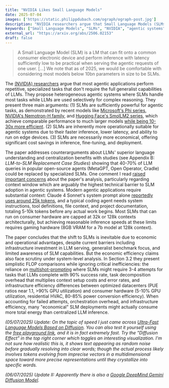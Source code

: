 ```yaml
---
title: "NVIDIA Likes Small Language Models"
date: 2025-07-04
images: ['https://static.philippdubach.com/ograph/ograph-post.jpg']
description: "NVIDIA researchers argue that Small Language Models (SLMs) under 10 billion parameters can handle most agentic tasks more efficiently than large language models, though context window limitations and economic efficiency claims face scrutiny."
keywords: ["Small Language Models", "SLMs", "NVIDIA", "agentic systems", "language model efficiency", "context window", "inference latency", "edge computing", "Microsoft Phi", "NVIDIA Nemotron", "Hugging Face SmolLM2", "multishot prompting", "diffusion language models", "LLM vs SLM", "consumer hardware deployment"]
external_url: "https://arxiv.org/abs/2506.02153"
draft: false
---
```


>A Small Language Model (SLM) is a LM that can fit onto a common consumer electronic device and perform inference with latency sufficiently low to be practical when serving the agentic requests of one user. [...] We note that as of 2025, we would be comfortable with considering most models below 10bn parameters in size to be SLMs.

The [(NVIDIA) researchers](https://research.nvidia.com/labs/lpr/slm-agents/) argue that most agentic applications perform repetitive, specialized tasks that don't require the full generalist capabilities of LLMs. They propose heterogeneous agentic systems where SLMs handle most tasks while LLMs are used selectively for complex reasoning. They present three main arguments: (1) SLMs are sufficiently powerful for agentic tasks, as demonstrated by recent models like [Microsoft's Phi series](https://azure.microsoft.com/en-us/products/phi), [NVIDIA's Nemotron-H family](https://research.nvidia.com/labs/adlr/nemotronh/), and [Hugging Face's SmolLM2 series](https://huggingface.co/collections/HuggingFaceTB/smollm2-6723884218bcda64b34d7db9), which achieve comparable performance to much larger models [while being 10-30x more efficient](https://arxiv.org/abs/2501.05465). (2) SLMs are inherently more operationally suitable for agentic systems due to their faster inference, lower latency, and ability to run on edge devices. (3) SLMs are necessarily more economical, offering significant cost savings in inference, fine-tuning, and deployment.

The paper addresses counterarguments about LLMs' superior language understanding and centralization benefits with studies (see Appendix B: _LLM-to-SLM Replacement Case Studies_) showing that 40-70% of LLM queries in popular open-source agents (MetaGPT, Open Operator, Cradle) could be replaced by specialized SLMs. One comment I read [raised important concerns](https://news.ycombinator.com/item?id=44432478) about the paper's analysis, particularly regarding context window which are arguably the highest technical barrier to SLM adoption in agentic systems. Modern agentic applications require substantial context: Claude 4 Sonnet's system prompt alone [reportedly uses around 25k tokens](https://simonwillison.net/2025/May/25/claude-4-system-prompt/), and a typical coding agent needs system instructions, tool definitions, file context, and project documentation, totaling 5-10k tokens before any actual work begins. Most SLMs that can run on consumer hardware are capped at 32k or 128k contexts architecturally, but achieving reasonable inference speeds at these limits requires gaming hardware (8GB VRAM for a 7b model at 128k context). 

The paper concludes that the shift to SLMs is inevitable due to economic and operational advantages, despite current barriers including infrastructure investment in LLM serving, generalist benchmark focus, and limited awareness of SLM capabilities. But the economic efficiency claims also face scrutiny under system-level analysis. In Section 3.2 they present simplistic FLOP comparisons while ignoring critical inefficiencies: the reliance on [multishot-prompting](https://www.promptingguide.ai/techniques/fewshot) where SLMs might require 3-4 attempts for tasks that LLMs complete with 90% success rate, task decomposition overhead that multiplies context setup costs and error rates, and infrastructure efficiency differences between optimized datacenters (PUE ratios near 1.1, >90% GPU utilization) and consumer hardware (5-10% GPU utilization, residential HVAC, 80-85% power conversion efficiency). When accounting for failed attempts, orchestration overhead, and infrastructure efficiency, many "economical" SLM deployments might actually consume more total energy than centralized LLM inference.

_(05/07/2025) Update: On the topic of speed I just came across [Ultra-Fast Language Models Based on Diffusion](https://arxiv.org/abs/2506.17298). You can also test it yourself using the [free playground link](https://chat.inceptionlabs.ai/), and it is in fact extremely fast. Try the "Diffusion Effect" in the top right corner which toggles an interesting visualization. I'm not sure how realistic this is, it shows text appearing as random noise before gradually resolving into clear words; though the actual process likely involves tokens evolving from imprecise vectors in a multidimensional space toward more precise representations until they crystallize into specific words._

_(06/07/2025) Update II: Apparently there is also a [Google DeepMind Gemini Diffusion Model](https://deepmind.google/models/gemini-diffusion/)._



